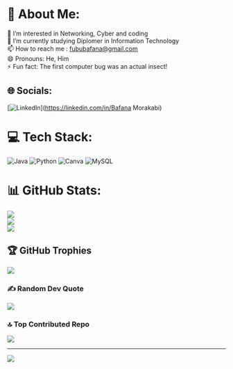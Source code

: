# 💫 About Me:
👀 I’m interested in Networking, Cyber and coding<br>🌱 I’m currently studying Diplomer in Information Technology<br>📫 How to reach me : fububafana@gmail.com<br>😄 Pronouns: He, Him<br>⚡ Fun fact: The first computer bug was an actual insect!


## 🌐 Socials:
[![LinkedIn](https://img.shields.io/badge/LinkedIn-%230077B5.svg?logo=linkedin&logoColor=white)](https://linkedin.com/in/Bafana Morakabi) 

# 💻 Tech Stack:
![Java](https://img.shields.io/badge/java-%23ED8B00.svg?style=for-the-badge&logo=openjdk&logoColor=white) ![Python](https://img.shields.io/badge/python-3670A0?style=for-the-badge&logo=python&logoColor=ffdd54) ![Canva](https://img.shields.io/badge/Canva-%2300C4CC.svg?style=for-the-badge&logo=Canva&logoColor=white) ![MySQL](https://img.shields.io/badge/mysql-4479A1.svg?style=for-the-badge&logo=mysql&logoColor=white)
# 📊 GitHub Stats:
![](https://github-readme-stats.vercel.app/api?username=Fubu-Itu&theme=dark&hide_border=false&include_all_commits=true&count_private=true)<br/>
![](https://github-readme-streak-stats.herokuapp.com/?user=Fubu-Itu&theme=dark&hide_border=false)<br/>
![](https://github-readme-stats.vercel.app/api/top-langs/?username=Fubu-Itu&theme=dark&hide_border=false&include_all_commits=true&count_private=true&layout=compact)

## 🏆 GitHub Trophies
![](https://github-profile-trophy.vercel.app/?username=Fubu-Itu&theme=radical&no-frame=false&no-bg=false&margin-w=4)

### ✍️ Random Dev Quote
![](https://quotes-github-readme.vercel.app/api?type=horizontal&theme=radical)

### 🔝 Top Contributed Repo
![](https://github-contributor-stats.vercel.app/api?username=Fubu-Itu&limit=5&theme=aura&combine_all_yearly_contributions=true)

---
[![](https://visitcount.itsvg.in/api?id=Fubu-Itu&icon=9&color=0)](https://visitcount.itsvg.in)

<!-- Proudly created with GPRM ( https://gprm.itsvg.in ) -->
